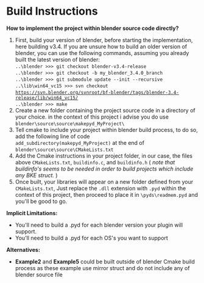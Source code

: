 # **Build Instructions**

**How to implement the project within blender source code directly?**

1.  First, build your version of blender, before starting the implementation, here building v3.4. If you are unsure how to build an older version of blender, you can use the following commands, assuming you already built the latest version of blender:   
    `..\blender >>> git checkout blender-v3.4-release`  
    `..\blender >>> git checkout -b my_blender_3.4.0_branch`  
    `..\blender >>> git submodule update --init --recursive`  
    `..\lib\win64_vc15 >>> svn checkout` [`https://svn.blender.org/svnroot/bf-blender/tags/blender-3.4-release/lib/win64_vc15/`](https://svn.blender.org/svnroot/bf-blender/tags/blender-3.3-release/lib/win64_vc15/)  
    `..\blender >>> make`
2.  Create a new folder containing the project source code in a directory of your choice. in the context of this project i advise you do use `blender\source\source\makepyd_MyProject\`
3.  Tell cmake to include your project within blender build process, to do so, add the following line of code  
    `add_subdirectory(makepyd_MyProject)` at the end of `blender\source\source\CMakeLists.txt`
4.  Add the Cmake instructions in your project folder, in our case, the files above `CMakeLists.txt`, `buildinfo.c`, and `buildinfo.h` ( _note that buildinfo's seems to be needed in order to build projects which include any BKE struct._ )
5.  Once built, your libraries will appear on a new folder defined from your `CMakeLists.txt`, Just replace the `.dll` extension with `.pyd` within the context of this project, then proceed to place it in `\pyds\readmem.pyd` and you'll be good to go.

**Implicit Limitations:**

- You'll need to build a .pyd for each blender version your plugin will support.
- You'll need to build a .pyd for each OS's you want to support

**Alternatives:**

- **Example2** and **Example5** could be built outside of blender Cmake build process as these example use mirror struct and do not include any of blender source file
